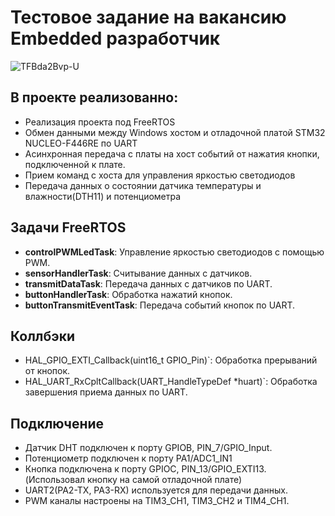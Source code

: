 # Тестовое задание на вакансию Embedded разработчик
![TFBda2Bvp-U](https://github.com/zhereloff/TechnoLabQuest/assets/130227724/35837513-1366-4e9a-ae0c-eccf2652bfbf)

## В проекте реализованно:
- Реализация проекта под FreeRTOS
- Обмен данными между Windows хостом и отладочной платой STM32 NUCLEO-F446RE по UART
- Асинхронная передача с платы на хост событий от нажатия кнопки, подключенной к плате.
- Прием команд с хоста для управления яркостью светодиодов
- Передача данных о состоянии датчика температуры и влажности(DTH11) и потенциометра
## Задачи FreeRTOS
- **controlPWMLedTask**: Управление яркостью светодиодов с помощью PWM.
- **sensorHandlerTask**: Считывание данных с датчиков.
- **transmitDataTask**: Передача данных с датчиков по UART.
- **buttonHandlerTask**: Обработка нажатий кнопок.
- **buttonTransmitEventTask**: Передача событий кнопок по UART.
## Коллбэки
- HAL_GPIO_EXTI_Callback(uint16_t GPIO_Pin)`: Обработка прерываний от кнопок.
- HAL_UART_RxCpltCallback(UART_HandleTypeDef *huart)`: Обработка завершения приема данных по UART.
## Подключение
- Датчик DHT подключен к порту GPIOB, PIN_7/GPIO_Input.
- Потенциометр подключен к порту PA1/ADC1_IN1
- Кнопка подключена к порту GPIOC, PIN_13/GPIO_EXTI13.(Использовал кнопку на самой отладочной плате)
- UART2(PA2-TX, PA3-RX) используется для передачи данных.
- PWM каналы настроены на TIM3_CH1, TIM3_CH2 и TIM4_CH1.
